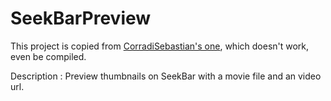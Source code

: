 # SeekBarPreview

This project is copied from [CorradiSebastian's one](https://github.com/CorradiSebastian/SeekBarPreview), 
 which doesn't work, even be compiled.

Description : Preview thumbnails on SeekBar with a movie file and an video url.



